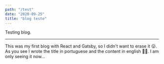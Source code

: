```yaml
---
path: "/test"
date: "2020-09-25"
title: "blog teste"
---
```


Testing blog.

---

This was my first blog with React and Gatsby, so I didn't want to erase it 😛.
As you see I wrote the title in portuguese and the content in english 🤦‍♂️.
I am only seeing it now...